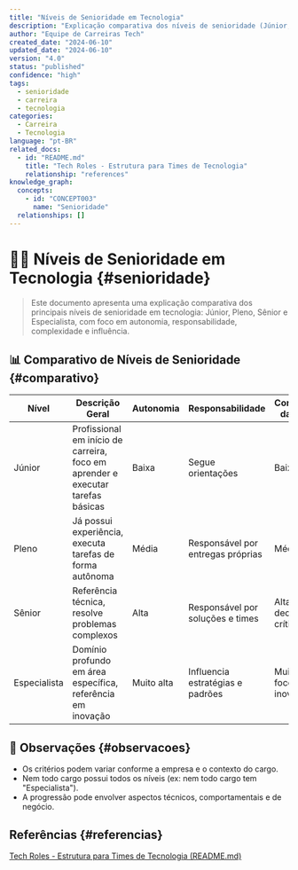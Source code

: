```yaml
---
title: "Níveis de Senioridade em Tecnologia"
description: "Explicação comparativa dos níveis de senioridade (Júnior, Pleno, Sênior, Especialista) em carreiras de tecnologia."
author: "Equipe de Carreiras Tech"
created_date: "2024-06-10"
updated_date: "2024-06-10"
version: "4.0"
status: "published"
confidence: "high"
tags:
  - senioridade
  - carreira
  - tecnologia
categories:
  - Carreira
  - Tecnologia
language: "pt-BR"
related_docs:
  - id: "README.md"
    title: "Tech Roles - Estrutura para Times de Tecnologia"
    relationship: "references"
knowledge_graph:
  concepts:
    - id: "CONCEPT003"
      name: "Senioridade"
  relationships: []
---
```


<!-- SEMANTIC_ID: DOC-SENIORIDADE-001 -->
<!-- KNOWLEDGE_DOMAIN: Carreira/Tecnologia/Senioridade -->
<!-- SEMANTIC_CONFIDENCE: HIGH -->

# 🧑‍💻 Níveis de Senioridade em Tecnologia {#senioridade}

<!-- summary:start -->
> Este documento apresenta uma explicação comparativa dos principais níveis de senioridade em tecnologia: Júnior, Pleno, Sênior e Especialista, com foco em autonomia, responsabilidade, complexidade e influência.
<!-- summary:end -->

## 📊 Comparativo de Níveis de Senioridade {#comparativo}

| Nível         | Descrição Geral                                                                 | Autonomia                | Responsabilidade                  | Complexidade das Tarefas         | Mentoria/Influência         |
|--------------|--------------------------------------------------------------------------------|--------------------------|-----------------------------------|-----------------------------------|-----------------------------|
| Júnior       | Profissional em início de carreira, foco em aprender e executar tarefas básicas | Baixa                    | Segue orientações                 | Baixa a média                    | Recebe mentoria             |
| Pleno        | Já possui experiência, executa tarefas de forma autônoma                        | Média                    | Responsável por entregas próprias | Média a alta                     | Pode apoiar juniores        |
| Sênior       | Referência técnica, resolve problemas complexos                                 | Alta                     | Responsável por soluções e times  | Alta, incluindo decisões críticas | Atua como mentor            |
| Especialista | Domínio profundo em área específica, referência em inovação                     | Muito alta               | Influencia estratégias e padrões  | Muito alta, foco em inovação      | Mentoria e liderança técnica|

<!--
{
  "columns": ["Nível", "Descrição Geral", "Autonomia", "Responsabilidade", "Complexidade das Tarefas", "Mentoria/Influência"],
  "rows": [
    ["Júnior", "Profissional em início de carreira, foco em aprender e executar tarefas básicas", "Baixa", "Segue orientações", "Baixa a média", "Recebe mentoria"],
    ["Pleno", "Já possui experiência, executa tarefas de forma autônoma", "Média", "Responsável por entregas próprias", "Média a alta", "Pode apoiar juniores"],
    ["Sênior", "Referência técnica, resolve problemas complexos", "Alta", "Responsável por soluções e times", "Alta, incluindo decisões críticas", "Atua como mentor"],
    ["Especialista", "Domínio profundo em área específica, referência em inovação", "Muito alta", "Influencia estratégias e padrões", "Muito alta, foco em inovação", "Mentoria e liderança técnica"]
  ]
}
-->

## 📝 Observações {#observacoes}
- Os critérios podem variar conforme a empresa e o contexto do cargo.
- Nem todo cargo possui todos os níveis (ex: nem todo cargo tem "Especialista").
- A progressão pode envolver aspectos técnicos, comportamentais e de negócio.

## Referências {#referencias}
[Tech Roles - Estrutura para Times de Tecnologia (README.md)](./README.md) 